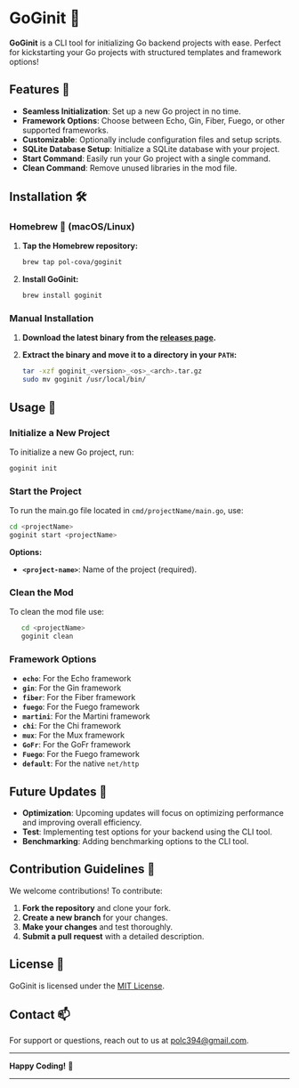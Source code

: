 # GoGinit 🚀

**GoGinit** is a CLI tool for initializing Go backend projects with ease. Perfect for kickstarting your Go projects with structured templates and framework options!

## Features 🌟

- **Seamless Initialization**: Set up a new Go project in no time.
- **Framework Options**: Choose between Echo, Gin, Fiber, Fuego, or other supported frameworks.
- **Customizable**: Optionally include configuration files and setup scripts.
- **SQLite Database Setup**: Initialize a SQLite database with your project.
- **Start Command**: Easily run your Go project with a single command.
- **Clean Command**: Remove unused libraries in the mod file.

## Installation 🛠️

### Homebrew 🍺 (macOS/Linux)

1. **Tap the Homebrew repository:**

   ```sh
   brew tap pol-cova/goginit
   ```

2. **Install GoGinit:**

   ```sh
   brew install goginit
   ```

### Manual Installation

1. **Download the latest binary from the [releases page](https://github.com/pol-cova/GoGinit/releases).**
2. **Extract the binary and move it to a directory in your `PATH`:**

   ```sh
   tar -xzf goginit_<version>_<os>_<arch>.tar.gz
   sudo mv goginit /usr/local/bin/
   ```

## Usage 🎉

### Initialize a New Project

To initialize a new Go project, run:

```sh
goginit init 
```


### Start the Project

To run the main.go file located in `cmd/projectName/main.go`, use:

```sh
cd <projectName>
goginit start <projectName>
```

**Options:**

- **`<project-name>`**: Name of the project (required).

### Clean the Mod
To clean the mod file use:
    
```sh
   cd <projectName>
   goginit clean
```

### Framework Options

- **`echo`**: For the Echo framework
- **`gin`**: For the Gin framework
- **`fiber`**: For the Fiber framework
- **`fuego`**: For the Fuego framework
- **`martini`**: For the Martini framework
- **`chi`**: For the Chi framework
- **`mux`**: For the Mux framework
- **`GoFr`**: For the GoFr framework
- **`Fuego`**: For the Fuego framework
- **`default`**: For the native `net/http`

## Future Updates 🔮

- **Optimization**: Upcoming updates will focus on optimizing performance and improving overall efficiency.
- **Test**: Implementing test options for your backend using the CLI tool.
- **Benchmarking**: Adding benchmarking options to the CLI tool.

## Contribution Guidelines 🤝

We welcome contributions! To contribute:

1. **Fork the repository** and clone your fork.
2. **Create a new branch** for your changes.
3. **Make your changes** and test thoroughly.
4. **Submit a pull request** with a detailed description.

## License 📄

GoGinit is licensed under the [MIT License](LICENSE).

## Contact 📫

For support or questions, reach out to us at [polc394@gmail.com](mailto:polc394@gmail.com).

---

**Happy Coding!** 🎉

---
